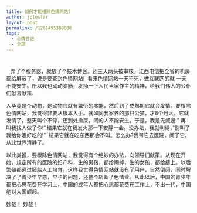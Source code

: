 ```yaml
---
title: 如何才能根除色情网站?
author: jolestar
layout: post
permalink: /1261495380000
tags:
  - 心情日记
  - 全部
---
```

# 

   弄了个服务器，就放了个技术博客。还三天两头被审核。江西电信把全省的机房都给屏蔽了，说是要查封色情网站!  看来色情网站一天不死，做互联网的就 一天不能安生。所以我也动动脑筋，发扬一下人民当家作主的精神，给我们伟大的公仆们献言献策.

人毕竟是个动物，是动物它就有繁衍的本能，然后到了成熟期它就会发情。要根除色情网站，我觉得非要从根本入手。就如同我家养的那只公猫，才8个月大，它就发情了，整天叫个不停，还到处撒尿，闹的人不能安生。于是，我是先威逼:” 再叫我找人做了你!”.结果它就在我发火那一下安静一会。没办法，我就利诱，”别叫了我给你喂好吃的!”  结果它就在吃东西那会不叫。怎么办?我带它去医院，阉了它，从此世界清静了。

以此类推，要根除色情网站，我觉得有个绝妙的办法，向领导们献策。从现在开始，规定所有的医院的妇产科，生的男孩，都给阉掉，生的女孩，都给缝上。以后繁殖都通过胚胎人工培育。这样我觉得色情网站就没有了用户，自然倒闭，同时解决了了青少年早恋，早孕的问题，还整个斩断了色情业。从此以后，中国的青少年都把心思花费在学习上，中国的成年人都把心思都花费在工作上，不出一代，中国绝对大国崛起。

妙哉！ 妙哉！
